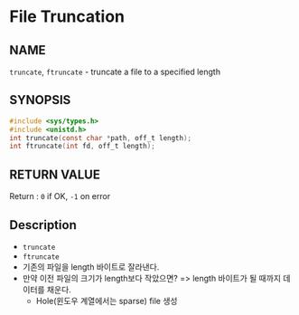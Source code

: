 # File Truncation
## NAME
`truncate`, `ftruncate` - truncate a file to a specified length
## SYNOPSIS
```c
#include <sys/types.h>
#include <unistd.h>
int truncate(const char *path, off_t length);
int ftruncate(int fd, off_t length);
```
## RETURN VALUE
Return : `0` if OK, `-1` on error
## Description
* `truncate`
* `ftruncate`
* 기존의 파일을 length 바이트로 잘라낸다.
* 만약 이전 파일의 크기가 length보다 작았으면? => length 바이트가 될 때까지 데이터를 채운다.
	* Hole(윈도우 계열에서는 sparse) file 생성

